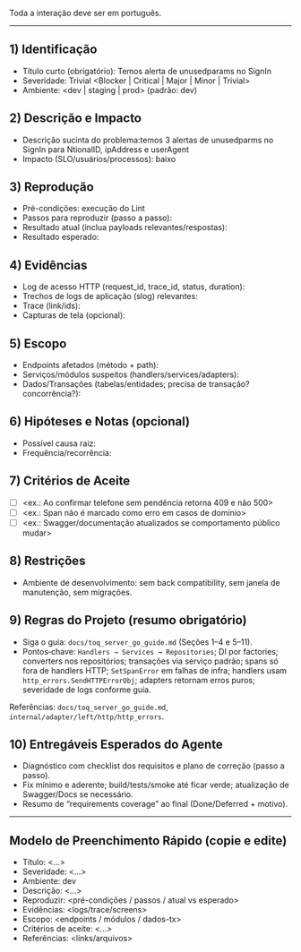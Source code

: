 Toda a interação deve ser em português.

---

## 1) Identificação
- Título curto (obrigatório): Temos alerta de unusedparams no SignIn
- Severidade: Trivial <Blocker | Critical | Major | Minor | Trivial>
- Ambiente: <dev | staging | prod> (padrão: dev)

## 2) Descrição e Impacto
- Descrição sucinta do problema:temos 3 alertas de unusedparms no SignIn para NtionalID, ipAddress e userAgent
- Impacto (SLO/usuários/processos): baixo

## 3) Reprodução
- Pré-condições: execução do Lint
- Passos para reproduzir (passo a passo):
- Resultado atual (inclua payloads relevantes/respostas):
- Resultado esperado:

## 4) Evidências
- Log de acesso HTTP (request_id, trace_id, status, duration):
- Trechos de logs de aplicação (slog) relevantes:
- Trace (link/ids):
- Capturas de tela (opcional):

## 5) Escopo
- Endpoints afetados (método + path):
- Serviços/módulos suspeitos (handlers/services/adapters):
- Dados/Transações (tabelas/entidades; precisa de transação? concorrência?):

## 6) Hipóteses e Notas (opcional)
- Possível causa raiz:
- Frequência/recorrência:

## 7) Critérios de Aceite
- [ ] <ex.: Ao confirmar telefone sem pendência retorna 409 e não 500>
- [ ] <ex.: Span não é marcado como erro em casos de domínio>
- [ ] <ex.: Swagger/documentação atualizados se comportamento público mudar>

## 8) Restrições
- Ambiente de desenvolvimento: sem back compatibility, sem janela de manutenção, sem migrações.

## 9) Regras do Projeto (resumo obrigatório)
 - Siga o guia: `docs/toq_server_go_guide.md` (Seções 1–4 e 5–11).
 - Pontos‑chave: `Handlers → Services → Repositories`; DI por factories; converters nos repositórios; transações via serviço padrão; spans só fora de handlers HTTP; `SetSpanError` em falhas de infra; handlers usam `http_errors.SendHTTPErrorObj`; adapters retornam erros puros; severidade de logs conforme guia.

Referências: `docs/toq_server_go_guide.md`, `internal/adapter/left/http/http_errors`.

## 10) Entregáveis Esperados do Agente
- Diagnóstico com checklist dos requisitos e plano de correção (passo a passo).
- Fix mínimo e aderente; build/tests/smoke até ficar verde; atualização de Swagger/Docs se necessário.
- Resumo de “requirements coverage” ao final (Done/Deferred + motivo).

---

## Modelo de Preenchimento Rápido (copie e edite)

- Título: <...>
- Severidade: <...>
- Ambiente: dev
- Descrição: <...>
- Reproduzir: <pré-condições / passos / atual vs esperado>
- Evidências: <logs/trace/screens>
- Escopo: <endpoints / módulos / dados-tx>
- Critérios de aceite: <...>
- Referências: <links/arquivos>
